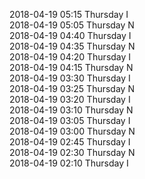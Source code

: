 2018-04-19 05:15 Thursday  I  
2018-04-19 05:05 Thursday  N  
2018-04-19 04:40 Thursday  I  
2018-04-19 04:35 Thursday  N  
2018-04-19 04:20 Thursday  I  
2018-04-19 04:15 Thursday  N  
2018-04-19 03:30 Thursday  I  
2018-04-19 03:25 Thursday  N  
2018-04-19 03:20 Thursday  I  
2018-04-19 03:10 Thursday  N  
2018-04-19 03:05 Thursday  I  
2018-04-19 03:00 Thursday  N  
2018-04-19 02:45 Thursday  I  
2018-04-19 02:30 Thursday  N  
2018-04-19 02:10 Thursday  I  
